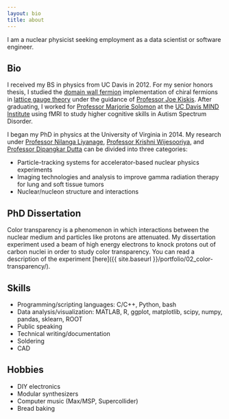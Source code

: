 ```yaml
---
layout: bio
title: about
---
```

I am a nuclear physicist seeking employment as a data scientist or software engineer.

## Bio
I received my BS in physics from UC Davis in 2012.
For my senior honors thesis, I studied the [domain wall fermion](https://arxiv.org/abs/hep-lat/9206013) implementation of chiral fermions in [lattice gauge theory](https://arxiv.org/abs/hep-lat/0012005) under the guidance of [Professor Joe Kiskis](http://kiskis.physics.ucdavis.edu/kiskis_hp.html).
After graduating, I worked for [Professor Marjorie Solomon](https://health.ucdavis.edu/team/search/861/marjorie-solomon---clinical-psychology---psychiatry-sacramento) at the [UC Davis MIND Institute](https://health.ucdavis.edu/mindinstitute/) using fMRI to study higher cognitive skills in Autism Spectrum Disorder.

I began my PhD in physics at the University of Virginia in 2014.
My research under [Professor Nilanga Liyanage](http://www.phys.virginia.edu/People/personal.asp?UID=nl8n), [Professor Krishni Wijesooriya](https://med.virginia.edu/radiation-oncology/uva-radiation-oncology-faculty/medical-physicists/krishni-wijesooriya-ph-d-dabr/), and [Professor Dipangkar Dutta](http://dd285.physics.msstate.edu) can be divided into three categories:
- Particle-tracking systems for accelerator-based nuclear physics experiments
- Imaging technologies and analysis to improve gamma radiation therapy for lung and soft tissue tumors
- Nuclear/nucleon structure and interactions

## PhD Dissertation
Color transparency is a phenomenon in which interactions between the nuclear medium and particles like protons are attenuated.
My dissertation experiment used a beam of high energy electrons to knock protons out of carbon nuclei in order to study color transparency.
You can read a description of the experiment [here]({{ site.baseurl }}/portfolio/02_color-transparency/).


## Skills
- Programming/scripting languages: C/C++, Python, bash
- Data analysis/visualization: MATLAB, R, ggplot, matplotlib, scipy, numpy, pandas, sklearn, ROOT
- Public speaking
- Technical writing/documentation
- Soldering
- CAD

## Hobbies
- DIY electronics
- Modular synthesizers
- Computer music (Max/MSP, Supercollider)
- Bread baking
